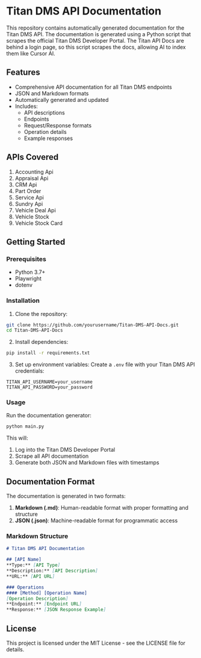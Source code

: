 # Titan DMS API Documentation

This repository contains automatically generated documentation for the Titan DMS API. The documentation is generated using a Python script that scrapes the official Titan DMS Developer Portal. The Titan API Docs are behind a login page, so this script scrapes the docs, allowing AI to index them like Cursor AI.

## Features

- Comprehensive API documentation for all Titan DMS endpoints
- JSON and Markdown formats
- Automatically generated and updated
- Includes:
  - API descriptions
  - Endpoints
  - Request/Response formats
  - Operation details
  - Example responses

## APIs Covered

1. Accounting Api
2. Appraisal Api
3. CRM Api
4. Part Order
5. Service Api
6. Sundry Api
7. Vehicle Deal Api
8. Vehicle Stock
9. Vehicle Stock Card

## Getting Started

### Prerequisites

- Python 3.7+
- Playwright
- dotenv

### Installation

1. Clone the repository:
```bash
git clone https://github.com/yourusername/Titan-DMS-API-Docs.git
cd Titan-DMS-API-Docs
```

2. Install dependencies:
```bash
pip install -r requirements.txt
```

3. Set up environment variables:
Create a `.env` file with your Titan DMS API credentials:
```
TITAN_API_USERNAME=your_username
TITAN_API_PASSWORD=your_password
```

### Usage

Run the documentation generator:
```bash
python main.py
```

This will:
1. Log into the Titan DMS Developer Portal
2. Scrape all API documentation
3. Generate both JSON and Markdown files with timestamps

## Documentation Format

The documentation is generated in two formats:

1. **Markdown (.md)**: Human-readable format with proper formatting and structure
2. **JSON (.json)**: Machine-readable format for programmatic access

### Markdown Structure

```markdown
# Titan DMS API Documentation

## [API Name]
**Type:** [API Type]
**Description:** [API Description]
**URL:** [API URL]

### Operations
#### [Method] [Operation Name]
[Operation Description]
**Endpoint:** [Endpoint URL]
**Response:** [JSON Response Example]
```

## License

This project is licensed under the MIT License - see the LICENSE file for details.